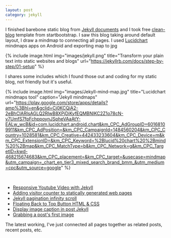 ```yaml
---
layout: post
category: jekyll
---
```


I finished barebone static blog from [Jekyll documents] and I took free [clean-blog] template from startbootstrap. I saw this blog taking around default layout, I draw a mindmap to connecting all pages.
I used [Lucidchart] mindmaps apps on Android and exporting map to jpg

{% include image.html 
            img="images/jekyll.png" 
            title="Transform your plain text into static websites and blogs" 
            url="https://jekyllrb.com/docs/step-by-step/01-setup" %}

I shares some includes which I found those out and coding for my static blog, not friendly but it's useful.

{% include image.html
            img="images/Jekyll-mind-map.jpg"
            title="Lucidchart mindmaps tool" 
            caption="Jekyll mindmaps"
            url="https://play.google.com/store/apps/details?amp%3Bhl=en&gclid=Cj0KCQiA2-2eBhClARIsAGLQ2RlwB8XPjDiKyfEQMBNlKC2Z1o78cN-v7UmfS7fpFchppoynJSpheVAaAtY-EALw_wcB&id=com.lucidchart.android.chart&km_CPC_AdGroupID=60168109911&km_CPC_AdPosition=&km_CPC_CampaignId=1484560204&km_CPC_Country=1028581&km_CPC_Creative=442433233604&km_CPC_Device=m&km_CPC_ExtensionID=&km_CPC_Keyword=%2Blucid%20chart%20%2Bmind%20%2Bmap&km_CPC_MatchType=b&km_CPC_Network=g&km_CPC_TargetID=kwd-468215674683&km_CPC_placement=&km_CPC_target=&usecase=mindmap&utm_campaign=_chart_en_tier3_mixed_search_brand_bmm_&utm_medium=cpc&utm_source=google" %}

&nbsp;
- [Responsive Youtube Video with Jekyll]
- [Adding visitor counter to statically generated web pages]
- [Jekyll pagination infinity scroll]
- [Floating Back to Top Button HTML & CSS]
- [Display image caption in post Jekyll]
- [Grabbing a post's first image]

The latest working, I've just connected all pages together as related posts, recent posts, etc.

[Jekyll documents]: https://jekyllrb.com/docs/step-by-step/01-setup
[Lucidchart]: https://play.google.com/store/apps/details?amp%3Bhl=en&gclid=Cj0KCQiA2-2eBhClARIsAGLQ2RlwB8XPjDiKyfEQMBNlKC2Z1o78cN-v7UmfS7fpFchppoynJSpheVAaAtY-EALw_wcB&id=com.lucidchart.android.chart&km_CPC_AdGroupID=60168109911&km_CPC_AdPosition=&km_CPC_CampaignId=1484560204&km_CPC_Country=1028581&km_CPC_Creative=442433233604&km_CPC_Device=m&km_CPC_ExtensionID=&km_CPC_Keyword=%2Blucid%20chart%20%2Bmind%20%2Bmap&km_CPC_MatchType=b&km_CPC_Network=g&km_CPC_TargetID=kwd-468215674683&km_CPC_placement=&km_CPC_target=&usecase=mindmap&utm_campaign=_chart_en_tier3_mixed_search_brand_bmm_&utm_medium=cpc&utm_source=google
[clean-blog]: https://startbootstrap.com/previews/clean-blog
[Responsive Youtube Video with Jekyll]: https://www.chunkhang.com/blog/responsive-youtube-video-with-jekyll
[Adding visitor counter to statically generated web pages]: https://ravichaganti.com/blog/adding-visitor-counter-to-statically-generated-web-pages/
[Jekyll pagination infinity scroll]: https://github.com/colineberhardt/jekyll-pagination-infinite-scroll/
[Floating Back to Top Button HTML & CSS]: https://codeconvey.com/floating-back-to-top-button-html/
[Display image caption in post Jekyll]: https://superdevresources.com/image-caption-jekyll/
[Grabbing a post's first image]: https://stackoverflow.com/a/25466298
